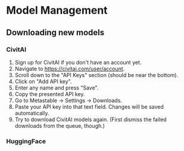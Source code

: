 # Model Management

## Downloading new models

### CivitAI

1. Sign up for CivitAI if you don't have an account yet.
2. Navigate to https://civitai.com/user/account.
3. Scroll down to the "API Keys" section (should be near the bottom).
4. Click on "Add API key".
5. Enter any name and press "Save".
6. Copy the presented API key.
7. Go to Metastable -> Settings -> Downloads.
8. Paste your API key into that text field. Changes will be saved automatically.
9. Try to download CivitAI models again. (First dismiss the failed downloads from the queue, though.)

### HuggingFace
